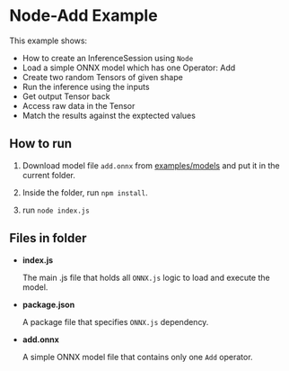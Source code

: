 # Node-Add Example

This example shows:
- How to create an InferenceSession using `Node`
- Load a simple ONNX model which has one Operator: Add
- Create two random Tensors of given shape
- Run the inference using the inputs
- Get output Tensor back
- Access raw data in the Tensor
- Match the results against the exptected values

## How to run
1. Download model file `add.onnx` from [examples/models](https://github.com/Microsoft/onnxjs-demo/tree/data/data/examples/models) and put it in the current folder.

2. Inside the folder, run `npm install`.

3. run `node index.js`

## Files in folder
- **index.js**

    The main .js file that holds all `ONNX.js` logic to load and execute the model.

- **package.json**

    A package file that specifies `ONNX.js` dependency.

- **add.onnx**

    A simple ONNX model file that contains only one `Add` operator.
